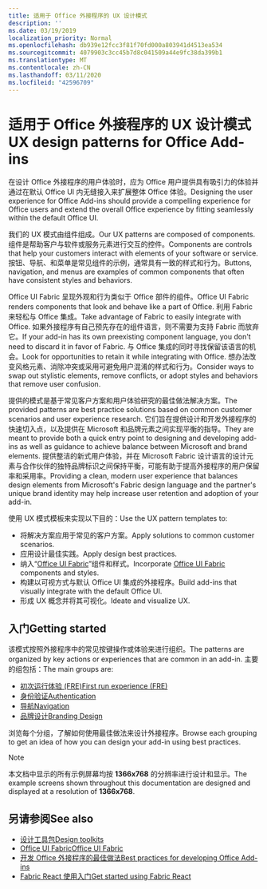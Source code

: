 ```yaml
---
title: 适用于 Office 外接程序的 UX 设计模式
description: ''
ms.date: 03/19/2019
localization_priority: Normal
ms.openlocfilehash: db939e12fcc3f81f70fd000a803941d4513ea534
ms.sourcegitcommit: 4079903c3cc45b7d8c041509a44e9fc38da399b1
ms.translationtype: MT
ms.contentlocale: zh-CN
ms.lasthandoff: 03/11/2020
ms.locfileid: "42596709"
---
```

# <a name="ux-design-patterns-for-office-add-ins"></a><span data-ttu-id="bcb5b-102">适用于 Office 外接程序的 UX 设计模式</span><span class="sxs-lookup"><span data-stu-id="bcb5b-102">UX design patterns for Office Add-ins</span></span>

<span data-ttu-id="bcb5b-103">在设计 Office 外接程序的用户体验时，应为 Office 用户提供具有吸引力的体验并通过在默认 Office UI 内无缝接入来扩展整体 Office 体验。</span><span class="sxs-lookup"><span data-stu-id="bcb5b-103">Designing the user experience for Office Add-ins should provide a compelling experience for Office users and extend the overall Office experience by fitting seamlessly within the default Office UI.</span></span>  

<span data-ttu-id="bcb5b-104">我们的 UX 模式由组件组成。</span><span class="sxs-lookup"><span data-stu-id="bcb5b-104">Our UX patterns are composed of components.</span></span> <span data-ttu-id="bcb5b-105">组件是帮助客户与软件或服务元素进行交互的控件。</span><span class="sxs-lookup"><span data-stu-id="bcb5b-105">Components are controls that help your customers interact with elements of your software or service.</span></span> <span data-ttu-id="bcb5b-106">按钮、导航、和菜单是常见组件的示例，通常具有一致的样式和行为。</span><span class="sxs-lookup"><span data-stu-id="bcb5b-106">Buttons, navigation, and menus are examples of common components that often have consistent styles and behaviors.</span></span>

<span data-ttu-id="bcb5b-107">Office UI Fabric 呈现外观和行为类似于 Office 部件的组件。</span><span class="sxs-lookup"><span data-stu-id="bcb5b-107">Office UI Fabric renders components that look and behave like a part of Office.</span></span> <span data-ttu-id="bcb5b-108">利用 Fabric 来轻松与 Office 集成。</span><span class="sxs-lookup"><span data-stu-id="bcb5b-108">Take advantage of Fabric to easily integrate with Office.</span></span> <span data-ttu-id="bcb5b-109">如果外接程序有自己预先存在的组件语言，则不需要为支持 Fabric 而放弃它。</span><span class="sxs-lookup"><span data-stu-id="bcb5b-109">If your add-in has its own preexisting component language, you don't need to discard it in favor of Fabric.</span></span> <span data-ttu-id="bcb5b-110">与 Office 集成的同时寻找保留该语言的机会。</span><span class="sxs-lookup"><span data-stu-id="bcb5b-110">Look for opportunities to retain it while integrating with Office.</span></span> <span data-ttu-id="bcb5b-111">想办法改变风格元素、消除冲突或采用可避免用户混淆的样式和行为。</span><span class="sxs-lookup"><span data-stu-id="bcb5b-111">Consider ways to swap out stylistic elements, remove conflicts, or adopt styles and behaviors that remove user confusion.</span></span>

<span data-ttu-id="bcb5b-112">提供的模式是基于常见客户方案和用户体验研究的最佳做法解决方案。</span><span class="sxs-lookup"><span data-stu-id="bcb5b-112">The provided patterns are best practice solutions based on common customer scenarios and user experience research.</span></span> <span data-ttu-id="bcb5b-113">它们旨在提供设计和开发外接程序的快速切入点，以及提供在 Microsoft 和品牌元素之间实现平衡的指导。</span><span class="sxs-lookup"><span data-stu-id="bcb5b-113">They are meant to provide both a quick entry point to designing and developing add-ins as well as guidance to achieve balance between Microsoft and brand elements.</span></span> <span data-ttu-id="bcb5b-114">提供整洁的新式用户体验，并在 Microsoft Fabric 设计语言的设计元素与合作伙伴的独特品牌标识之间保持平衡，可能有助于提高外接程序的用户保留率和采用率。</span><span class="sxs-lookup"><span data-stu-id="bcb5b-114">Providing a clean, modern user experience that balances design elements from Microsoft's Fabric design language and the partner's unique brand identity may help increase user retention and adoption of your add-in.</span></span>

<span data-ttu-id="bcb5b-115">使用 UX 模式模板来实现以下目的：</span><span class="sxs-lookup"><span data-stu-id="bcb5b-115">Use the UX pattern templates to:</span></span>

* <span data-ttu-id="bcb5b-116">将解决方案应用于常见的客户方案。</span><span class="sxs-lookup"><span data-stu-id="bcb5b-116">Apply solutions to common customer scenarios.</span></span>
* <span data-ttu-id="bcb5b-117">应用设计最佳实践。</span><span class="sxs-lookup"><span data-stu-id="bcb5b-117">Apply design best practices.</span></span>
* <span data-ttu-id="bcb5b-118">纳入“[Office UI Fabric](https://developer.microsoft.com/fabric#/get-started)”组件和样式。</span><span class="sxs-lookup"><span data-stu-id="bcb5b-118">Incorporate [Office UI Fabric](https://developer.microsoft.com/fabric#/get-started) components and styles.</span></span>
* <span data-ttu-id="bcb5b-119">构建以可视方式与默认 Office UI 集成的外接程序。</span><span class="sxs-lookup"><span data-stu-id="bcb5b-119">Build add-ins that visually integrate with the default Office UI.</span></span>
* <span data-ttu-id="bcb5b-120">形成 UX 概念并将其可视化。</span><span class="sxs-lookup"><span data-stu-id="bcb5b-120">Ideate and visualize UX.</span></span>

## <a name="getting-started"></a><span data-ttu-id="bcb5b-121">入门</span><span class="sxs-lookup"><span data-stu-id="bcb5b-121">Getting started</span></span>

<span data-ttu-id="bcb5b-122">该模式按照外接程序中的常见按键操作或体验来进行组织。</span><span class="sxs-lookup"><span data-stu-id="bcb5b-122">The patterns are organized by key actions or experiences that are common in an add-in.</span></span> <span data-ttu-id="bcb5b-123">主要的组包括：</span><span class="sxs-lookup"><span data-stu-id="bcb5b-123">The main groups are:</span></span>

* [<span data-ttu-id="bcb5b-124">初次运行体验 (FRE)</span><span class="sxs-lookup"><span data-stu-id="bcb5b-124">First run experience (FRE)</span></span>](../design/first-run-experience-patterns.md)
* [<span data-ttu-id="bcb5b-125">身份验证</span><span class="sxs-lookup"><span data-stu-id="bcb5b-125">Authentication</span></span>](../design/authentication-patterns.md)
* [<span data-ttu-id="bcb5b-126">导航</span><span class="sxs-lookup"><span data-stu-id="bcb5b-126">Navigation</span></span>](../design/navigation-patterns.md)
* [<span data-ttu-id="bcb5b-127">品牌设计</span><span class="sxs-lookup"><span data-stu-id="bcb5b-127">Branding Design</span></span>](../design/branding-patterns.md)

<span data-ttu-id="bcb5b-128">浏览每个分组，了解如何使用最佳做法来设计外接程序。</span><span class="sxs-lookup"><span data-stu-id="bcb5b-128">Browse each grouping to get an idea of how you can design your add-in using best practices.</span></span>

> [!NOTE]
> <span data-ttu-id="bcb5b-129">本文档中显示的所有示例屏幕均按 **1366x768** 的分辨率进行设计和显示。</span><span class="sxs-lookup"><span data-stu-id="bcb5b-129">The example screens shown throughout this documentation are designed and displayed at a resolution of **1366x768**.</span></span>

## <a name="see-also"></a><span data-ttu-id="bcb5b-130">另请参阅</span><span class="sxs-lookup"><span data-stu-id="bcb5b-130">See also</span></span>

* [<span data-ttu-id="bcb5b-131">设计工具包</span><span class="sxs-lookup"><span data-stu-id="bcb5b-131">Design toolkits</span></span>](design-toolkits.md)
* [<span data-ttu-id="bcb5b-132">Office UI Fabric</span><span class="sxs-lookup"><span data-stu-id="bcb5b-132">Office UI Fabric</span></span>](https://developer.microsoft.com/fabric)
* [<span data-ttu-id="bcb5b-133">开发 Office 外接程序的最佳做法</span><span class="sxs-lookup"><span data-stu-id="bcb5b-133">Best practices for developing Office Add-ins</span></span>](../concepts/add-in-development-best-practices.md)
* [<span data-ttu-id="bcb5b-134">Fabric React 使用入门</span><span class="sxs-lookup"><span data-stu-id="bcb5b-134">Get started using Fabric React</span></span>](../design/using-office-ui-fabric-react.md)
